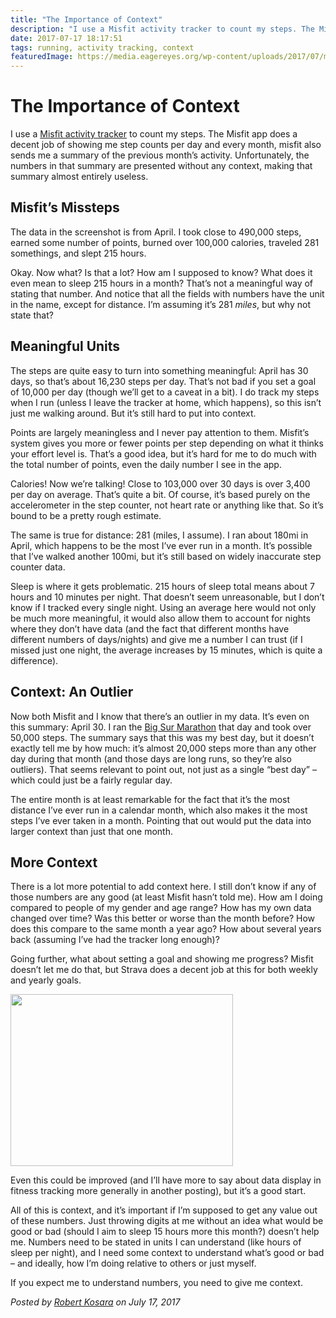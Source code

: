 ```yaml
---
title: "The Importance of Context"
description: "I use a Misfit activity tracker to count my steps. The Misfit app does a decent job of showing me step counts per day and every month, misfit also sends me a summary of the previous month’s activity. Unfortunately, the numbers in that summary are presented without any context, making that summary almost entirely useless."
date: 2017-07-17 18:17:51
tags: running, activity tracking, context
featuredImage: https://media.eagereyes.org/wp-content/uploads/2017/07/misfit-april.png
---
```


# The Importance of Context

I use a <a href="http://misfit.com/">Misfit activity tracker</a> to count my steps. The Misfit app does a decent job of showing me step counts per day and every month, misfit also sends me a summary of the previous month’s activity. Unfortunately, the numbers in that summary are presented without any context, making that summary almost entirely useless.

## Misfit’s Missteps

The data in the screenshot is from April. I took close to 490,000 steps, earned some number of points, burned over 100,000 calories, traveled 281 somethings, and slept 215 hours.

Okay. Now what? Is that a lot? How am I supposed to know? What does it even mean to sleep 215 hours in a month? That’s not a meaningful way of stating that number. And notice that all the fields with numbers have the unit in the name, except for distance. I’m assuming it’s 281 <em>miles</em>, but why not state that?

## Meaningful Units

The steps are quite easy to turn into something meaningful: April has 30 days, so that’s about 16,230 steps per day. That’s not bad if you set a goal of 10,000 per day (though we’ll get to a caveat in a bit). I do track my steps when I run (unless I leave the tracker at home, which happens), so this isn’t just me walking around. But it’s still hard to put into context.

Points are largely meaningless and I never pay attention to them. Misfit’s system gives you more or fewer points per step depending on what it thinks your effort level is. That’s a good idea, but it’s hard for me to do much with the total number of points, even the daily number I see in the app.

Calories! Now we’re talking! Close to 103,000 over 30 days is over 3,400 per day on average. That’s quite a bit. Of course, it’s based purely on the accelerometer in the step counter, not heart rate or anything like that. So it’s bound to be a pretty rough estimate.

The same is true for distance: 281 (miles, I assume). I ran about 180mi in April, which happens to be the most I’ve ever run in a month. It’s possible that I’ve walked another 100mi, but it’s still based on widely inaccurate step counter data.

Sleep is where it gets problematic. 215 hours of sleep total means about 7 hours and 10 minutes per night. That doesn’t seem unreasonable, but I don’t know if I tracked every single night. Using an average here would not only be much more meaningful, it would also allow them to account for nights where they don’t have data (and the fact that different months have different numbers of days/nights) and give me a number I can trust (if I missed just one night, the average increases by 15 minutes, which is quite a difference).

## Context: An Outlier

Now both Misfit and I know that there’s an outlier in my data. It’s even on this summary: April 30. I ran the <a href="http://bsim.org/">Big Sur Marathon</a> that day and took over 50,000 steps. The summary says that this was my best day, but it doesn’t exactly tell me by how much: it’s almost 20,000 steps more than any other day during that month (and those days are long runs, so they’re also outliers). That seems relevant to point out, not just as a single “best day” – which could just be a fairly regular day.

The entire month is at least remarkable for the fact that it’s the most distance I’ve ever run in a calendar month, which also makes it the most steps I’ve ever taken in a month. Pointing that out would put the data into larger context than just that one month.

## More Context

There is a lot more potential to add context here. I still don’t know if any of those numbers are any good (at least Misfit hasn’t told me). How am I doing compared to people of my gender and age range? How has my own data changed over time? Was this better or worse than the month before? How does this compare to the same month a year ago? How about several years back (assuming I’ve had the tracker long enough)?

Going further, what about setting a goal and showing me progress? Misfit doesn’t let me do that, but Strava does a decent job at this for both weekly and yearly goals.

<img class="aligncenter wp-image-10144" src="https://eagereyes.org/wp-content/uploads/2017/07/strava-goals.png" alt="" width="356" height="275" />

Even this could be improved (and I’ll have more to say about data display in fitness tracking more generally in another posting), but it’s a good start.

All of this is context, and it’s important if I’m supposed to get any value out of these numbers. Just throwing digits at me without an idea what would be good or bad (should I aim to sleep 15 hours more this month?) doesn’t help me. Numbers need to be stated in units I can understand (like hours of sleep per night), and I need some context to understand what’s good or bad – and ideally, how I’m doing relative to others or just myself.

If you expect me to understand numbers, you need to give me context.


_Posted by <a href="/about">Robert Kosara</a> on July 17, 2017_



